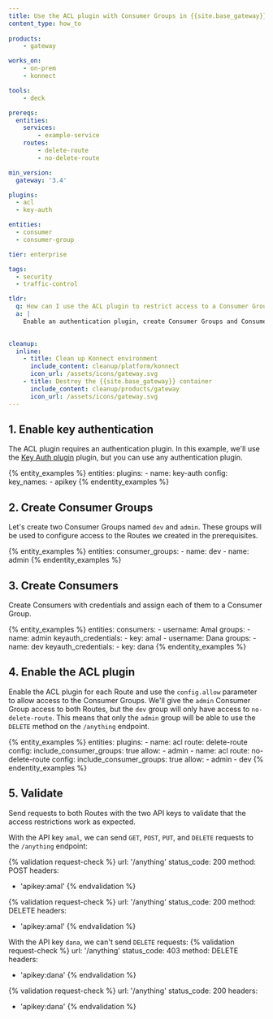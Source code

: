 ```yaml
---
title: Use the ACL plugin with Consumer Groups in {{site.base_gateway}}
content_type: how_to
  
products:
    - gateway

works_on:
    - on-prem
    - konnect

tools:
    - deck

prereqs:
  entities:
    services:
        - example-service
    routes:
        - delete-route
        - no-delete-route

min_version:
  gateway: '3.4'

plugins:
  - acl
  - key-auth

entities:
  - consumer
  - consumer-group

tier: enterprise

tags:
  - security
  - traffic-control

tldr:
  q: How can I use the ACL plugin to restrict access to a Consumer Group?
  a: |
    Enable an authentication plugin, create Consumer Groups and Consumers, then enable the ACL plugin and use the `config.allow` to allow access to the Consumer Groups.
    

cleanup:
  inline:
    - title: Clean up Konnect environment
      include_content: cleanup/platform/konnect
      icon_url: /assets/icons/gateway.svg
    - title: Destroy the {{site.base_gateway}} container
      include_content: cleanup/products/gateway
      icon_url: /assets/icons/gateway.svg
---
```


## 1. Enable key authentication

The ACL plugin requires an authentication plugin. In this example, we'll use the [Key Auth plugin](/plugins/key-auth/) plugin, but you can use any authentication plugin.

{% entity_examples %}
entities:
  plugins:
    - name: key-auth
      config:
        key_names:
          - apikey
{% endentity_examples %}

## 2. Create Consumer Groups

Let's create two Consumer Groups named `dev` and `admin`. These groups will be used to configure access to the Routes we created in the prerequisites.

{% entity_examples %}
entities:
  consumer_groups:
    - name: dev
    - name: admin
{% endentity_examples %}

## 3. Create Consumers

Create Consumers with credentials and assign each of them to a Consumer Group.

{% entity_examples %}
entities:
  consumers:
    - username: Amal
      groups:
        - name: admin
      keyauth_credentials:
        - key: amal
    - username: Dana
      groups:
        - name: dev
      keyauth_credentials:
        - key: dana
{% endentity_examples %}

## 4. Enable the ACL plugin

Enable the ACL plugin for each Route and use the `config.allow` parameter to allow access to the Consumer Groups. We'll give the `admin` Consumer Group access to both Routes, but the `dev` group will only have access to `no-delete-route`. This means that only the `admin` group will be able to use the `DELETE` method on the `/anything` endpoint.

{% entity_examples %}
entities:
  plugins:
    - name: acl
      route: delete-route
      config:
        include_consumer_groups: true
        allow:
        - admin
    - name: acl
      route: no-delete-route
      config:
        include_consumer_groups: true
        allow:
        - admin
        - dev
{% endentity_examples %}

## 5. Validate

Send requests to both Routes with the two API keys to validate that the access restrictions work as expected.

With the API key `amal`, we can send `GET`, `POST`, `PUT`, and `DELETE` requests to the `/anything` endpoint:

{% validation request-check %}
url: '/anything'
status_code: 200
method: POST
headers:
  - 'apikey:amal'
{% endvalidation %}

{% validation request-check %}
url: '/anything'
status_code: 200
method: DELETE
headers:
  - 'apikey:amal'
{% endvalidation %}

With the API key `dana`, we can't send `DELETE` requests:
{% validation request-check %}
url: '/anything'
status_code: 403
method: DELETE
headers:
  - 'apikey:dana'
{% endvalidation %}

{% validation request-check %}
url: '/anything'
status_code: 200
headers:
  - 'apikey:dana'
{% endvalidation %}